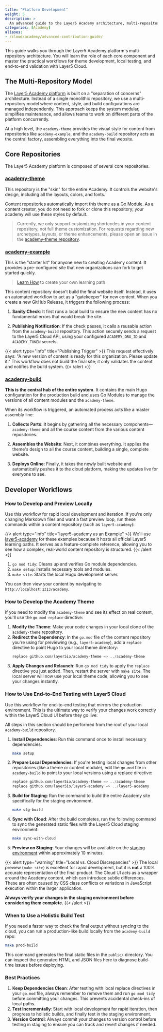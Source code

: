```yaml
---
title: "Platform Development"
weight: 5
description: >
  An advanced guide to the Layer5 Academy architecture, multi-repository workflow, and development best practices for contributors.
categories: [Academy]
aliases: 
- /cloud/academy/advanced-contribution-guide/
---
```


This guide walks you through the Layer5 Academy platform's multi-repository architecture. You will learn the role of each core component and master the practical workflows for theme development, local testing, and end-to-end validation with Layer5 Cloud.

## The Multi-Repository Model

The [Layer5 Academy platform](https://cloud.layer5.io/academy) is built on a "separation of concerns" architecture. Instead of a single monolithic repository, we use a multi-repository model where content, style, and build configurations are managed independently. This approach keeps the system modular, simplifies maintenance, and allows teams to work on different parts of the platform concurrently.

At a high level, the `academy-theme` provides the visual style for content from repositories like `academy-example`, and the `academy-build` repository acts as the central factory, assembling everything into the final website.

## Core Repositories

The Layer5 Academy platform is composed of several core repositories.

### [academy-theme](https://github.com/layer5io/academy-theme)

This repository is the "skin" for the entire Academy. It controls the website's design, including all the layouts, colors, and fonts.

Content repositories automatically import this theme as a Go Module. As a content creator, you do not need to fork or clone this repository; your academy will use these styles by default. 

> Currently, we only support customizing shortcodes in your content repository, not full theme customization. For requests regarding new archetypes, layouts, or theme enhancements, please open an issue in the [academy-theme repository](https://github.com/layer5io/academy-theme/issues).

### [academy-example](https://github.com/layer5io/academy-example)

This is the "starter kit" for anyone new to creating Academy content. It provides a pre-configured site that new organizations can fork to get started quickly.

> [Learn How](../creating-your-learning-path/) to create your own learning path

This content repository doesn't build the final website itself. Instead, it uses an automated workflow to act as a "gatekeeper" for new content. When you create a new GitHub Release, it triggers the following process:

1. **Sanity Check**: It first runs a local build to ensure the new content has no fundamental errors that would break the site.

2. **Publishing Notification**: If the check passes, it calls a reusable action from the `academy-build` repository. This action securely sends a request to the Layer5 Cloud API, using your configured `ACADEMY_ORG_ID` and `ACADEMY_TOKEN` secrets.

{{< alert type="info" title="Publishing Trigger" >}}
This request effectively says: "A new version of content is ready for this organization. Please update it." This workflow does not build the final site; it only validates the content and notifies the build system.
{{< /alert >}}

### [academy-build](https://github.com/layer5io/academy-build)

**This is the central hub of the entire system.** It contains the main Hugo configuration for the production build and uses Go Modules to manage the versions of all content modules and the `academy-theme`.

When its workflow is triggered, an automated process acts like a master assembly line:

1.  **Collects Parts**: It begins by gathering all the necessary components—`academy-theme` and all the course content from the various content repositories.

2.  **Assembles the Website**: Next, it combines everything. It applies the theme's design to all the course content, building a single, complete website.

3.  **Deploys Online**: Finally, it takes the newly built website and automatically pushes it to the cloud platform, making the updates live for everyone to see.

## Developer Workflows

### How to Develop and Preview Locally

Use this workflow for rapid local development and iteration. If you're only changing Markdown files and want a fast preview loop, run these commands within a content repository (such as `layer5-academy`):

{{< alert type="info" title="layer5-academy as an Example" >}}
We'll use [layer5-academy](https://github.com/layer5io/layer5-academy) for these examples because it hosts all official Layer5 learning paths. It serves as a feature-complete reference, allowing you to see how a complex, real-world content repository is structured.
{{< /alert >}}

1. `go mod tidy`: Cleans up and verifies Go module dependencies.
2. `make setup`: Installs necessary tools and modules.
3. `make site`: Starts the local Hugo development server.

You can then view your content by navigating to `http://localhost:1313/academy`.

### How to Develop the Academy Theme

If you need to modify the `academy-theme` and see its effect on real content, you'll use the `go mod replace` directive:

1. **Modify the Theme**: Make your code changes in your local clone of the `academy-theme` repository.
2. **Redirect the Dependency**: In the `go.mod` file of the content repository you're using for previewing (e.g., `layer5-academy`), add a `replace` directive to point Hugo to your local theme directory:
   ```go
   replace github.com/layer5io/academy-theme => ../academy-theme
   ```
3. **Apply Changes and Relaunch**: Run `go mod tidy` to apply the `replace` directive you just added. Then, restart the server with `make site`. The local server will now use your local theme code, allowing you to see your changes instantly.

### How to Use End-to-End Testing with Layer5 Cloud

Use this workflow for end-to-end testing that mirrors the production environment. This is the ultimate way to verify your changes work correctly within the Layer5 Cloud UI before they go live:

All steps in this section should be performed from the root of your local `academy-build` repository.

1.  **Install Dependencies**: Run this command once to install necessary dependencies.
    ```bash
    make setup
    ```

2. **Prepare Local Dependencies**: If you're testing local changes from other repositories (like a theme or content module), edit the `go.mod` file in `academy-build` to point to your local versions using a replace directive:
   ```go
   replace github.com/layer5io/academy-theme => ../academy-theme
   replace github.com/layer5io/layer5-academy => ../layer5-academy
   ```

3.  **Build for Staging**: Run the command to build the entire Academy site specifically for the staging environment.
    ```bash
    make stg-build
    ```

4.  **Sync with Cloud**: After the build completes, run the following command to sync the generated static files with the Layer5 Cloud staging environment:
    ```bash
    make sync-with-cloud
    ```

5. **Preview on Staging**: Your changes will be available on the [staging environment](https://staging-cloud.layer5.io/) within approximately 10 minutes.

{{< alert type="warning" title="Local vs. Cloud Discrepancies" >}}
The local preview (`make site`) is excellent for rapid development, but it is **not** a 100% accurate representation of the final product. The Cloud UI acts as a wrapper around the Academy content, which can introduce subtle differences. These are often caused by CSS class conflicts or variations in JavaScript execution within the larger application.

**Always verify your changes in the staging environment before considering them complete.**
{{< /alert >}}

### When to Use a Holistic Build Test

If you need a faster way to check the final output without syncing to the cloud, you can run a production-like build locally from the `academy-build` repo:

```bash
make prod-build
```

This command generates the final static files in the `public/` directory. You can inspect the generated HTML and JSON files here to diagnose build-time issues before deploying.

### Best Practices

1. **Keep Dependencies Clean**: After testing with local replace directives in your `go.mod` file, always remember to remove them and run `go mod tidy` before committing your changes. This prevents accidental check-ins of local paths.
2. **Test Incrementally**: Start with local development for rapid iteration, then progress to holistic builds, and finally test in the staging environment.
3. **Version Control**: Always commit your changes to version control before testing in staging to ensure you can track and revert changes if needed.